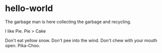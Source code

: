 # hello-world

The garbage man is here collecting the garbage and recycling.

I like Pie.  Pie > Cake

Don't eat yellow snow.  Don't pee into the wind.  Don't chew with your mouth open.  Pika-Choo.
